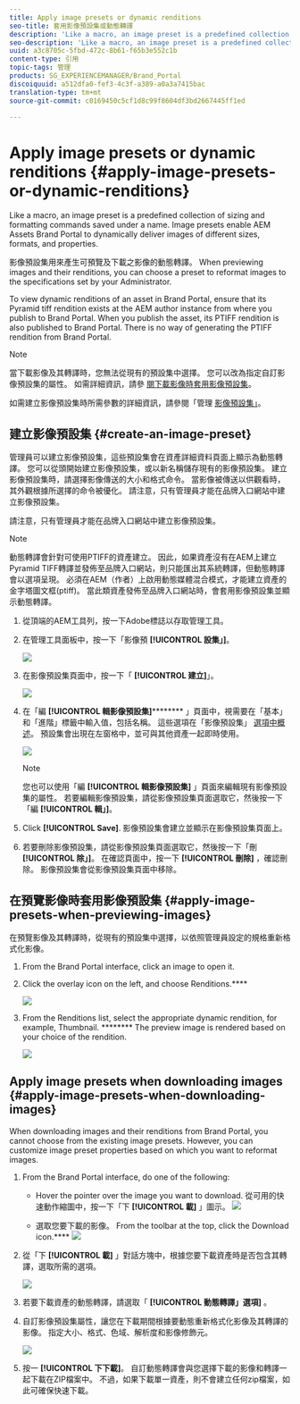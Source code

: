```yaml
---
title: Apply image presets or dynamic renditions
seo-title: 套用影像預設集或動態轉譯
description: 'Like a macro, an image preset is a predefined collection of sizing and formatting commands saved under a name. Image presets enable AEM Assets Brand Portal to dynamically deliver images of different sizes, formats, and properties. '
seo-description: 'Like a macro, an image preset is a predefined collection of sizing and formatting commands saved under a name. Image presets enable AEM Assets Brand Portal to dynamically deliver images of different sizes, formats, and properties. '
uuid: a3c8705c-5fbd-472c-8b61-f65b3e552c1b
content-type: 引用
topic-tags: 管理
products: SG_EXPERIENCEMANAGER/Brand_Portal
discoiquuid: a512dfa0-fef3-4c3f-a389-a0a3a7415bac
translation-type: tm+mt
source-git-commit: c0169450c5cf1d8c99f8604df3bd2667445ff1ed

---
```



# Apply image presets or dynamic renditions {#apply-image-presets-or-dynamic-renditions}

Like a macro, an image preset is a predefined collection of sizing and formatting commands saved under a name. Image presets enable AEM Assets Brand Portal to dynamically deliver images of different sizes, formats, and properties.

影像預設集用來產生可預覽及下載之影像的動態轉譯。 When previewing images and their renditions, you can choose a preset to reformat images to the specifications set by your Administrator.

To view dynamic renditions of an asset in Brand Portal, ensure that its Pyramid tiff rendition exists at the AEM author instance from where you publish to Brand Portal. When you publish the asset, its PTIFF rendition is also published to Brand Portal. There is no way of generating the PTIFF rendition from Brand Portal.

>[!NOTE]
>
>當下載影像及其轉譯時，您無法從現有的預設集中選擇。 您可以改為指定自訂影像預設集的屬性。 如需詳細資訊，請參 [閱下載影像時套用影像預設集](../using/brand-portal-image-presets.md#main-pars-text-1403412644)。

如需建立影像預設集時所需參數的詳細資訊，請參閱「管理 [影像預設集」](https://docs.adobe.com/docs/en/AEM/6-0/administer/integration/dynamic-media/image-presets.html)。

## 建立影像預設集 {#create-an-image-preset}

管理員可以建立影像預設集，這些預設集會在資產詳細資料頁面上顯示為動態轉譯。 您可以從頭開始建立影像預設集，或以新名稱儲存現有的影像預設集。 建立影像預設集時，請選擇影像傳送的大小和格式命令。 當影像被傳送以供觀看時，其外觀根據所選擇的命令被優化。
請注意，只有管理員才能在品牌入口網站中建立影像預設集。

請注意，只有管理員才能在品牌入口網站中建立影像預設集。

>[!NOTE]
>
>動態轉譯會針對可使用PTIFF的資產建立。 因此，如果資產沒有在AEM上建立Pyramid TIFF轉譯並發佈至品牌入口網站，則只能匯出其系統轉譯，但動態轉譯會以選項呈現。
必須在AEM（作者）上啟用動態媒體混合模式，才能建立資產的金字塔圖文框(ptiff)。 當此類資產發佈至品牌入口網站時，會套用影像預設集並顯示動態轉譯。

1. 從頂端的AEM工具列，按一下Adobe標誌以存取管理工具。

2. 在管理工具面板中，按一下「影像預 **[!UICONTROL 設集」]**。

   ![](assets/admin-tools-panel-4.png)

3. 在影像預設集頁面中，按一下「 **[!UICONTROL 建立]**」。

   ![](assets/image_preset_homepage.png)

4. 在「編 **[!UICONTROL 輯影像預設集]********** 」頁面中，視需要在「基本」和「進階」標籤中輸入值，包括名稱。 這些選項在「影像預設集」 [選項中概述](https://docs.adobe.com/docs/en/AEM/6-0/administer/integration/dynamic-media/image-presets.html#Image%20preset%20options)。 預設集會出現在左窗格中，並可與其他資產一起即時使用。

   ![](assets/image_preset_create.png)

   >[!NOTE]
   >
   >您也可以使用「編 **[!UICONTROL 輯影像預設集]** 」頁面來編輯現有影像預設集的屬性。 若要編輯影像預設集，請從影像預設集頁面選取它，然後按一下「編 **[!UICONTROL 輯」]**。

5. Click **[!UICONTROL Save]**. 影像預設集會建立並顯示在影像預設集頁面上。
6. 若要刪除影像預設集，請從影像預設集頁面選取它，然後按一下「刪 **[!UICONTROL 除」]**。 在確認頁面中，按一下 **[!UICONTROL 刪除]** ，確認刪除。 影像預設集會從影像預設集頁面中移除。

## 在預覽影像時套用影像預設集 {#apply-image-presets-when-previewing-images}

在預覽影像及其轉譯時，從現有的預設集中選擇，以依照管理員設定的規格重新格式化影像。

1. From the Brand Portal interface, click an image to open it.
2. Click the overlay icon on the left, and choose Renditions.****

   ![](assets/image-preset-previewrenditions.png)

3. From the Renditions list, select the appropriate dynamic rendition, for example, Thumbnail. ******** The preview image is rendered based on your choice of the rendition.

   ![](assets/image-preset-previewrenditionthumbnail.png)

## Apply image presets when downloading images {#apply-image-presets-when-downloading-images}

When downloading images and their renditions from Brand Portal, you cannot choose from the existing image presets. However, you can customize image preset properties based on which you want to reformat images.

1. From the Brand Portal interface, do one of the following:

   * Hover the pointer over the image you want to download. 從可用的快速動作縮圖中，按一下「下 **[!UICONTROL 載]** 」圖示。
   ![](assets/downloadsingleasset.png)

   * 選取您要下載的影像。 From the toolbar at the top, click the Download icon.****
   ![](assets/downloadassets.png)

2. 從「下 **[!UICONTROL 載]** 」對話方塊中，根據您要下載資產時是否包含其轉譯，選取所需的選項。

   ![](assets/donload-assets-dialog.png)

3. 若要下載資產的動態轉譯，請選取「 **[!UICONTROL 動態轉譯」選項]** 。
4. 自訂影像預設集屬性，讓您在下載期間根據要動態重新格式化影像及其轉譯的影像。 指定大小、格式、色域、解析度和影像修飾元。

   ![](assets/dynamicrenditions.png)

5. 按一 **[!UICONTROL 下下載]**。 自訂動態轉譯會與您選擇下載的影像和轉譯一起下載在ZIP檔案中。 不過，如果下載單一資產，則不會建立任何zip檔案，如此可確保快速下載。

